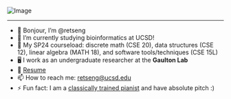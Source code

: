 ![Image](profile.png)
***
- 👋 Bonjour, I’m @retseng
- 👀 I’m currently studying bioinformatics at UCSD!
- 🌱 My SP24 courseload: discrete math (CSE 20), data structures (CSE 12), linear algebra (MATH 18), and software tools/techniques (CSE 15L)
- 🖥️ I work as an undergraduate researcher at the **Gaulton Lab**
- 📄 [Resume](https://docs.google.com/document/d/1V0PAKaVaRMP4gQMHZ_BABEwv_trCW4lqmNnH7qtwIFE/edit)
- 📫 How to reach me: retseng@ucsd.edu
- ⚡ Fun fact: I am a [classically trained pianist](https://www.youtube.com/watch?v=JFrJAjz57l8&list=PLQiV0dKfYhz8Xv3nAGd2K3eEpDjA7MBmO) and have absolute pitch :)
